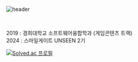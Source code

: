 ![header](https://capsule-render.vercel.app/api?type=venom&color=EFD8A9&height=200&section=header&text=J2on's%20GitHub&fontSize=50&fontColor=A62424&animation=scaleIn&stroke=A62424)


<br>

2019 : 경희대학교 소프트웨어융합학과 (게임콘텐츠 트랙)  
2024 : 스마일게이트 UNSEEN 2기






[![Solved.ac
프로필](http://mazassumnida.wtf/api/mini/generate_badge?boj=j2on)](https://solved.ac/j2on)
<br><br>


<!---
J2on/J2on is a ✨ special ✨ repository because its `README.md` (this file) appears on your GitHub profile.
You can click the Preview link to take a look at your changes.
--->
